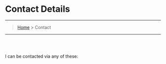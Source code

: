 # Contact Details
---
> [Home](index.md) > Contact

---

<br>
<br>

I can be contacted via any of these:  